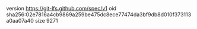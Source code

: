 version https://git-lfs.github.com/spec/v1
oid sha256:02e7816a4cb9869a259be475dc8ece77474da3bf9db8d010f373113a0aa07a40
size 9271

